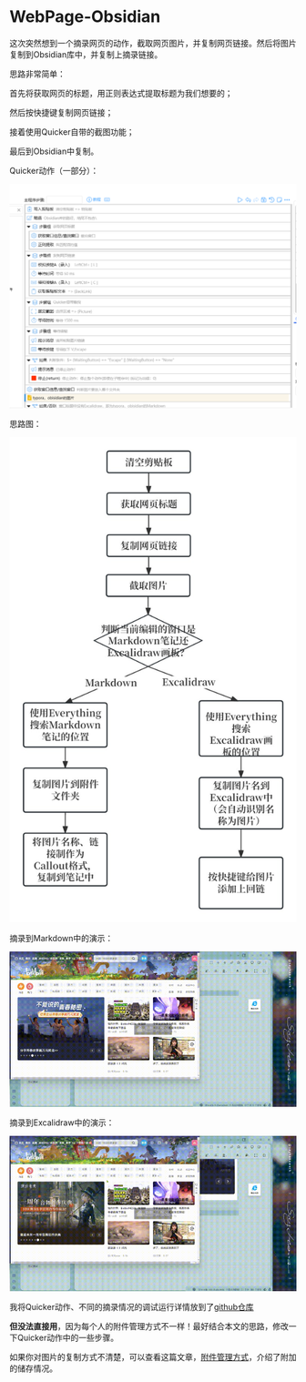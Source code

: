 # WebPage-Obsidian

这次突然想到一个摘录网页的动作，截取网页图片，并复制网页链接。然后将图片复制到Obsidian库中，并复制上摘录链接。

思路非常简单：

首先将获取网页的标题，用正则表达式提取标题为我们想要的；

然后按快捷键复制网页链接；

接着使用Quicker自带的截图功能；

最后到Obsidian中复制。

Quicker动作（一部分）：

![回链思路与教程_20240519151119_001](assets/回链思路与教程_20240519151119_001.png)

思路图：

![回链思路与教程_20240519145643_001](assets/回链思路与教程_20240519145643_001.jpg)

摘录到Markdown中的演示：

![回链思路与教程_20240519150954_001](assets/回链思路与教程_20240519150954_001.gif)

摘录到Excalidraw中的演示：

![回链思路与教程_20240519151227_001](assets/回链思路与教程_20240519151227_001.gif)

我将Quicker动作、不同的摘录情况的调试运行详情放到了[github仓库](https://github.com/operations4304/WebPage-Obsidian)

**但没法直接用**，因为每个人的附件管理方式不一样！最好结合本文的思路，修改一下Quicker动作中的一些步骤。

如果你对图片的复制方式不清楚，可以查看这篇文章，[附件管理方式](https://zhuanlan.zhihu.com/p/690376509)，介绍了附加的储存情况。

